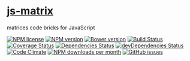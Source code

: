 [js-matrix](http://aureooms.github.io/js-matrix)
==

matrices code bricks for JavaScript

[![NPM license](http://img.shields.io/npm/l/aureooms-js-matrix.svg?style=flat)](https://raw.githubusercontent.com/aureooms/js-matrix/master/LICENSE)
[![NPM version](http://img.shields.io/npm/v/aureooms-js-matrix.svg?style=flat)](https://www.npmjs.org/package/aureooms-js-matrix)
[![Bower version](http://img.shields.io/bower/v/aureooms-js-matrix.svg?style=flat)](http://bower.io/search/?q=aureooms-js-matrix)
[![Build Status](http://img.shields.io/travis/aureooms/js-matrix.svg?style=flat)](https://travis-ci.org/aureooms/js-matrix)
[![Coverage Status](http://img.shields.io/coveralls/aureooms/js-matrix.svg?style=flat)](https://coveralls.io/r/aureooms/js-matrix)
[![Dependencies Status](http://img.shields.io/david/aureooms/js-matrix.svg?style=flat)](https://david-dm.org/aureooms/js-matrix#info=dependencies)
[![devDependencies Status](http://img.shields.io/david/dev/aureooms/js-matrix.svg?style=flat)](https://david-dm.org/aureooms/js-matrix#info=devDependencies)
[![Code Climate](http://img.shields.io/codeclimate/github/aureooms/js-matrix.svg?style=flat)](https://codeclimate.com/github/aureooms/js-matrix)
[![NPM downloads per month](http://img.shields.io/npm/dm/aureooms-js-matrix.svg?style=flat)](https://www.npmjs.org/package/aureooms-js-matrix)
[![GitHub issues](http://img.shields.io/github/issues/aureooms/js-matrix.svg?style=flat)](https://github.com/aureooms/js-matrix/issues)

